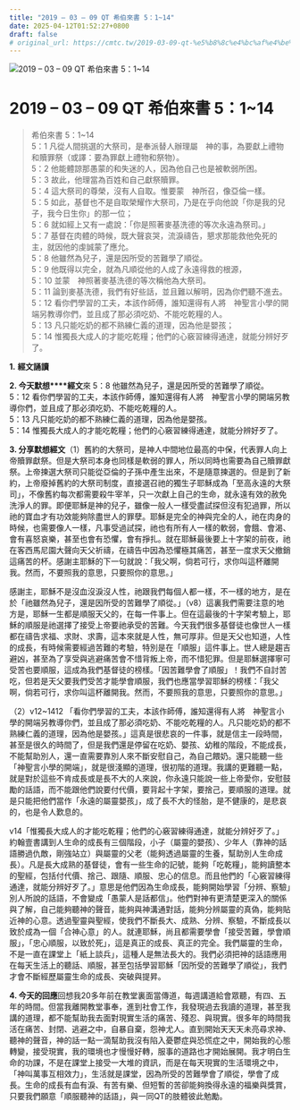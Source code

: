 ```yaml
---
title: "2019 – 03 – 09 QT 希伯來書 5：1~14"
date: 2025-04-12T01:52:27+0800
draft: false
# original_url: https://cmtc.tw/2019-03-09-qt-%e5%b8%8c%e4%bc%af%e4%be%86%e6%9b%b8-5%ef%bc%9a114
---
```


![2019 – 03 – 09 QT 希伯來書 5：1~14](/images/qt.jpg   "2019 – 03 – 09 QT 希伯來書 5：1~14")

# 2019 – 03 – 09 QT 希伯來書 5：1~14

> 希伯來書 5：1~14  
> 5：1 凡從人間挑選的大祭司，是奉派替人辦理屬　神的事，為要獻上禮物和贖罪祭（或譯：要為罪獻上禮物和祭物）。  
> 5：2 他能體諒那愚蒙的和失迷的人，因為他自己也是被軟弱所困。  
> 5：3 故此，他理當為百姓和自己獻祭贖罪。  
> 5：4 這大祭司的尊榮，沒有人自取。惟要蒙　神所召，像亞倫一樣。  
> 5：5 如此，基督也不是自取榮耀作大祭司，乃是在乎向他說「你是我的兒子，我今日生你」的那一位；  
> 5：6 就如經上又有一處說：「你是照著麥基洗德的等次永遠為祭司。」  
> 5：7 基督在肉體的時候，既大聲哀哭，流淚禱告，懇求那能救他免死的主，就因他的虔誠蒙了應允。  
> 5：8 他雖然為兒子，還是因所受的苦難學了順從。  
> 5：9 他既得以完全，就為凡順從他的人成了永遠得救的根源，  
> 5：10 並蒙　神照著麥基洗德的等次稱他為大祭司。  
> 5：11 論到麥基洗德，我們有好些話，並且難以解明，因為你們聽不進去。  
> 5：12 看你們學習的工夫，本該作師傅，誰知還得有人將　神聖言小學的開端另教導你們，並且成了那必須吃奶、不能吃乾糧的人。  
> 5：13 凡只能吃奶的都不熟練仁義的道理，因為他是嬰孩；  
> 5：14 惟獨長大成人的才能吃乾糧；他們的心竅習練得通達，就能分辨好歹了。

**1.** **經文誦讀**

**2. 今天默想****經文**來 5：8 他雖然為兒子，還是因所受的苦難學了順從。  
5：12 看你們學習的工夫，本該作師傅，誰知還得有人將　神聖言小學的開端另教導你們，並且成了那必須吃奶、不能吃乾糧的人。  
5：13 凡只能吃奶的都不熟練仁義的道理，因為他是嬰孩。  
5：14 惟獨長大成人的才能吃乾糧；他們的心竅習練得通達，就能分辨好歹了。

**3. 分享默想經文**（1）舊約的大祭司，是神人中間地位最高的中保，代表罪人向上帝贖罪獻祭。但是大祭司本身也同樣是軟弱的罪人，所以同時也需要為自己贖罪獻祭。上帝揀選大祭司只能從亞倫的子孫中產生出來，不是隨意揀選的。但是到了新約，上帝廢掉舊約的大祭司制度，直接選召祂的獨生子耶穌成為「至高永遠的大祭司」，不像舊約每次都需要殺牛宰羊，只一次獻上自己的生命，就永遠有效的赦免洗淨人的罪。即便耶穌是神的兒子，雖像一般人一樣受盡試探但沒有犯過罪，所以祂的寶血才有功效能夠除盡世人的罪孽。耶穌是完全的神與完全的人，祂在肉身的時候，也需要像人一樣，凡事受過試探，祂也有所有人一樣的軟弱，會餓、會渴、會有喜怒哀樂，甚至也會有恐懼，會有掙扎。就在耶穌最後要上十字架的前夜，祂在客西馬尼園大聲向天父祈禱，在禱告中因為恐懼極其痛苦，甚至一度求天父撤銷這痛苦的杯。感謝主耶穌的下一句就說：「我父啊，倘若可行，求你叫這杯離開我。然而，不要照我的意思，只要照你的意思。」

感謝主，耶穌不是沒血沒淚沒人性，祂跟我們每個人都一樣，不一樣的地方，是在於「祂雖然為兒子，還是因所受的苦難學了順從。」（v8）這裏我們需要注意的地方是，耶穌一生都是順服天父的，在每一件事上。但在這最後的十字架考驗上，耶穌的順服是祂選擇了接受上帝要祂承受的苦難。今天我們很多基督徒也像世人一樣都在禱告求福、求財、求壽，這本來就是人性，無可厚非。但是天父也知道，人性的成長，有時候需要經過苦難的考驗，特別是在「順服」這件事上。世人總是趨吉避凶，甚至為了享受與逃避痛苦會不惜背叛上帝，而不惜犯罪。但是耶穌選擇寧可受苦也要順服，這成為我們基督徒的榜樣。「因苦難學會了順服」！我們不自討苦吃，但若是天父要我們受苦才能學會順服，我們也應當學習耶穌的榜樣：「我父啊，倘若可行，求你叫這杯離開我。然而，不要照我的意思，只要照你的意思。」

（2）v12~1412 「看你們學習的工夫，本該作師傅，誰知還得有人將　神聖言小學的開端另教導你們，並且成了那必須吃奶、不能吃乾糧的人。凡只能吃奶的都不熟練仁義的道理，因為他是嬰孩。」這真是很悲哀的一件事，就是信主一段時間，甚至是很久的時間了，但是我們還是停留在吃奶、嬰孩、幼稚的階段，不能成長，不能幫助別人，還一直需要靠別人來不斷安慰自己，為自己餵奶。還只能聽一些「神聖言小學的開端」，就是很淺顯的道理，很初階的道理。我講的更難聽一點，就是對於這些不肯成長或是長不大的人來說，你永遠只能說一些上帝愛你，安慰鼓勵的話語，而不能跟他們說要付代價，要背起十字架，要捨己，要順服的道理。就是只能把他們當作「永遠的屬靈嬰孩」，成了長不大的怪胎，是不健康的，是悲哀的，也是令人歎息的。

v14「惟獨長大成人的才能吃乾糧；他們的心竅習練得通達，就能分辨好歹了。」約翰壹書講到人生命的成長有三個階段，小子（屬靈的嬰孩）、少年人（靠神的話語勝過仇敵，剛強站立）與屬靈的父老（能夠透過屬靈的生養，幫助別人生命成長）。凡是長大成熟的基督徒，會有一些生命的記號，能夠「吃乾糧」，能夠讀整本的聖經，包括付代價、捨己、跟隨、順服、忠心的信息。而且他們的「心竅習練得通達，就能分辨好歹了。」意思是他們因為生命成長，能夠開始學習「分辨、察驗」別人所說的話語，不會變成「愚蒙人是話都信」。他們對神有更清楚更深入的關係與了解，自己能夠聽神的聲音，能夠與神溝通對話，能夠分辨屬靈的真偽，能夠貼近神的心意。透過聖靈與聖經，使我們不斷長大、成熟、分辨、察驗，不斷成長以致於成為一個「合神心意」的人。就連耶穌，尚且都需要學會「接受苦難，學會順服」，「忠心順服，以致於死」，這是真正的成長、真正的完全。我們屬靈的生命，不是一直在課堂上「紙上談兵」，這種人是無法長大的。我們必須把神的話語應用在每天生活上的聽話、順服，甚至包括學習耶穌「因所受的苦難學了順從」，我們才會不斷經歷屬靈生命的成長、突破與提昇。

**4. 今天的回應**回想我20多年前在教堂裏面當傳道，每週講道給會眾聽，有四、五年的時間。但當我離開教堂事奉，進到社會工作，我發現過去我讀的道理，甚至我講的道理，都不能幫助我去面對現實生活的痛苦、殘忍、與現實。很多年的時間我活在痛苦、封閉、逃避之中，自暴自棄，怨神尤人。直到開始天天天未亮尋求神、聽神的聲音，神的話一點一滴幫助我沒有陷入憂鬱症與恐慌症之中，開始我的心態轉變，接受現實，我的環境也才慢慢好轉，服事的道路也才開始展開。我才明白生命的功課，不是在課堂上接受一大堆的資訊，而是在每天現實的生活環境之中，「神叫萬事互相效力」，生活就是課堂，因為所受的苦難學會了順從，學會了成長。生命的成長有血有淚、有苦有樂、但短暫的苦卻能夠換得永遠的福樂與獎賞，只要我們願意「順服聽神的話語」，與一同QT的肢體彼此勉勵。